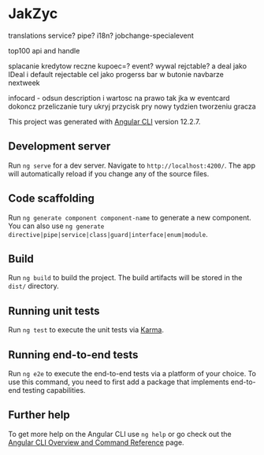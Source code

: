 # JakZyc

translations service? pipe? i18n?
jobchange-specialevent

top100 api and handle

splacanie kredytow reczne
kupoec=? event?
wywal rejctable? a deal jako IDeal i default rejectable
cel jako progerss bar w butonie navbarze nextweek

infocard - odsun description i wartosc na prawo tak jka w eventcard
dokoncz przeliczanie tury
ukryj przycisk pry nowy tydzien tworzeniu gracza



This project was generated with [Angular CLI](https://github.com/angular/angular-cli) version 12.2.7.

## Development server

Run `ng serve` for a dev server. Navigate to `http://localhost:4200/`. The app will automatically reload if you change any of the source files.

## Code scaffolding

Run `ng generate component component-name` to generate a new component. You can also use `ng generate directive|pipe|service|class|guard|interface|enum|module`.

## Build

Run `ng build` to build the project. The build artifacts will be stored in the `dist/` directory.

## Running unit tests

Run `ng test` to execute the unit tests via [Karma](https://karma-runner.github.io).

## Running end-to-end tests

Run `ng e2e` to execute the end-to-end tests via a platform of your choice. To use this command, you need to first add a package that implements end-to-end testing capabilities.

## Further help

To get more help on the Angular CLI use `ng help` or go check out the [Angular CLI Overview and Command Reference](https://angular.io/cli) page.
